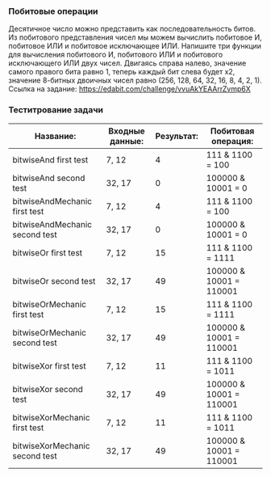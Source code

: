 ### Побитовые операции

Десятичное число можно представить как последовательность битов.
Из побитового представления чисел мы можем вычислить побитовое И, побитовое ИЛИ и побитовое исключающее ИЛИ.
Напишите три функции для вычисления побитового И, побитового ИЛИ и побитового исключающего ИЛИ двух чисел.
Двигаясь справа налево, значение самого правого бита равно 1, теперь каждый бит слева будет х2, значение 8-битных двоичных чисел равно (256, 128, 64, 32, 16, 8, 4, 2, 1).
Ссылка на задание: https://edabit.com/challenge/vvuAkYEAArrZvmp6X

### Теститрование задачи

| **Название:** | **Входные данные:** |**Результат:**   |**Побитовая операция:**   |
| ----------- | ----------- |-----------   |-----------   |
| bitwiseAnd first test   | 7, 12 |4   |111 & 1100 = 100  |
| bitwiseAnd second test   | 32, 17 | 0   |100000 & 10001 = 0   |
| bitwiseAndMechanic  first test   | 7, 12 |4   |111 & 1100 = 100  |
| bitwiseAndMechanic  second test   | 32, 17 | 0   |100000 & 10001 = 0   |
| bitwiseOr first test   | 7, 12 | 15 |111 & 1100 = 1111 |
| bitwiseOr second test   | 32, 17 | 49  |100000 & 10001 = 110001   |
| bitwiseOrMechanic  first test   | 7, 12 |15  |111 & 1100 = 1111  |
| bitwiseOrMechanic  second test   | 32, 17 | 49   |100000 & 10001 = 110001   |
| bitwiseXor first test   | 7, 12 | 11 |111 & 1100 = 1011 |
| bitwiseXor second test   | 32, 17 | 49  |100000 & 10001 = 110001   |
| bitwiseXorMechanic  first test   | 7, 12 |11  |111 & 1100 = 1011  |
| bitwiseXorMechanic  second test   | 32, 17 | 49   |100000 & 10001 = 110001   |
